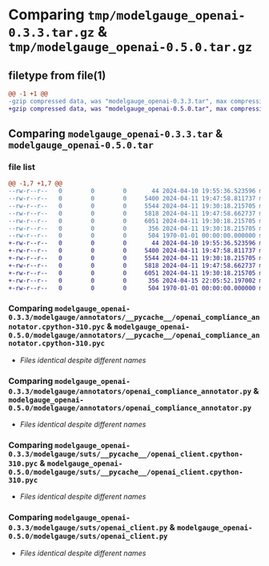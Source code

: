 # Comparing `tmp/modelgauge_openai-0.3.3.tar.gz` & `tmp/modelgauge_openai-0.5.0.tar.gz`

## filetype from file(1)

```diff
@@ -1 +1 @@
-gzip compressed data, was "modelgauge_openai-0.3.3.tar", max compression
+gzip compressed data, was "modelgauge_openai-0.5.0.tar", max compression
```

## Comparing `modelgauge_openai-0.3.3.tar` & `modelgauge_openai-0.5.0.tar`

### file list

```diff
@@ -1,7 +1,7 @@
--rw-r--r--   0        0        0       44 2024-04-10 19:55:36.523596 modelgauge_openai-0.3.3/README.md
--rw-r--r--   0        0        0     5400 2024-04-11 19:47:58.811737 modelgauge_openai-0.3.3/modelgauge/annotators/__pycache__/openai_compliance_annotator.cpython-310.pyc
--rw-r--r--   0        0        0     5544 2024-04-11 19:30:18.215705 modelgauge_openai-0.3.3/modelgauge/annotators/openai_compliance_annotator.py
--rw-r--r--   0        0        0     5818 2024-04-11 19:47:58.662737 modelgauge_openai-0.3.3/modelgauge/suts/__pycache__/openai_client.cpython-310.pyc
--rw-r--r--   0        0        0     6051 2024-04-11 19:30:18.215705 modelgauge_openai-0.3.3/modelgauge/suts/openai_client.py
--rw-r--r--   0        0        0      356 2024-04-11 19:30:18.215705 modelgauge_openai-0.3.3/pyproject.toml
--rw-r--r--   0        0        0      504 1970-01-01 00:00:00.000000 modelgauge_openai-0.3.3/PKG-INFO
+-rw-r--r--   0        0        0       44 2024-04-10 19:55:36.523596 modelgauge_openai-0.5.0/README.md
+-rw-r--r--   0        0        0     5400 2024-04-11 19:47:58.811737 modelgauge_openai-0.5.0/modelgauge/annotators/__pycache__/openai_compliance_annotator.cpython-310.pyc
+-rw-r--r--   0        0        0     5544 2024-04-11 19:30:18.215705 modelgauge_openai-0.5.0/modelgauge/annotators/openai_compliance_annotator.py
+-rw-r--r--   0        0        0     5818 2024-04-11 19:47:58.662737 modelgauge_openai-0.5.0/modelgauge/suts/__pycache__/openai_client.cpython-310.pyc
+-rw-r--r--   0        0        0     6051 2024-04-11 19:30:18.215705 modelgauge_openai-0.5.0/modelgauge/suts/openai_client.py
+-rw-r--r--   0        0        0      356 2024-04-15 22:05:52.197002 modelgauge_openai-0.5.0/pyproject.toml
+-rw-r--r--   0        0        0      504 1970-01-01 00:00:00.000000 modelgauge_openai-0.5.0/PKG-INFO
```

### Comparing `modelgauge_openai-0.3.3/modelgauge/annotators/__pycache__/openai_compliance_annotator.cpython-310.pyc` & `modelgauge_openai-0.5.0/modelgauge/annotators/__pycache__/openai_compliance_annotator.cpython-310.pyc`

 * *Files identical despite different names*

### Comparing `modelgauge_openai-0.3.3/modelgauge/annotators/openai_compliance_annotator.py` & `modelgauge_openai-0.5.0/modelgauge/annotators/openai_compliance_annotator.py`

 * *Files identical despite different names*

### Comparing `modelgauge_openai-0.3.3/modelgauge/suts/__pycache__/openai_client.cpython-310.pyc` & `modelgauge_openai-0.5.0/modelgauge/suts/__pycache__/openai_client.cpython-310.pyc`

 * *Files identical despite different names*

### Comparing `modelgauge_openai-0.3.3/modelgauge/suts/openai_client.py` & `modelgauge_openai-0.5.0/modelgauge/suts/openai_client.py`

 * *Files identical despite different names*

